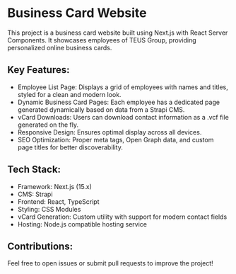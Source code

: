 # Business Card Website
This project is a business card website built using Next.js with React Server Components. It showcases employees of TEUS Group, providing personalized online business cards.

## Key Features:
- Employee List Page: Displays a grid of employees with names and titles, styled for a clean and modern look.
- Dynamic Business Card Pages: Each employee has a dedicated page generated dynamically based on data from a Strapi CMS.
- vCard Downloads: Users can download contact information as a .vcf file generated on the fly.
- Responsive Design: Ensures optimal display across all devices.
- SEO Optimization: Proper meta tags, Open Graph data, and custom page titles for better discoverability.
## Tech Stack:
- Framework: Next.js (15.x)
- CMS: Strapi
- Frontend: React, TypeScript
- Styling: CSS Modules
- vCard Generation: Custom utility with support for modern contact fields
- Hosting: Node.js compatible hosting service
## Contributions:
Feel free to open issues or submit pull requests to improve the project!

